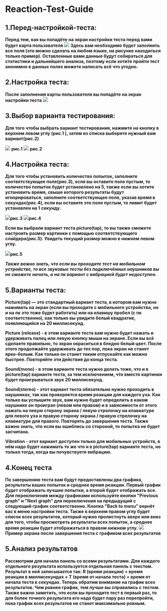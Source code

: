 # Reaction-Test-Guide
## 1.Перед-настройкой-теста: 
**Перед тем, как вы попадёте на экран настройки теста перед вами будет карта пользователя**
<img src = "RGScreenshots/guide%20screen.png">
**Здесь вам необходимо будет заполнить все поля (это можно сделать на любом языке, на рисунке находиться только пример). Оставленные вами данные будут собираться для статистики и дальнейшего анализа, поэтому если хотите пройти тест анонимно в данных полях можете написать всё что угодно.**

## 2.Настройка теста:
**После заполнения карты пользователя вы попадёте на экран настройки теста**
<img src = "RGScreenshots/guide%20screen%200.png">

## 3.Выбор варианта тестирования:
**Для того чтобы выбрать вариант тестирования, нажмите на кнопку в верхнем левом углу (рис.1 ), затем из списка выберите нужный вам вариант(рис.2)**

<img src = "RGScreenshots/guide%20screen%201.png"> **рис.1**
<img src = "RGScreenshots/guide%20screen%202.png"> **рис.2**

 ## 4.Настройка теста:
**Для того чтобы установить количество попыток, заполните соответствующее поле(рис.3), если вы оставите поле пустым, то количество попыток будет установлено на 5, также если вы хотите установить время, свыше которого результаты будут игнорироваться, заполните соответствующее поле, указав время в секундах(рис.4), если вы оставите это поле пустым, то лимит будет установлен на 1 секунду.**

<img src = "RGScreenshots/guide%20screen%203.png">**рис.3**
<img src = "RGScreenshots/guide%20screen%204.png">**рис.4**

**Если вы выбрали вариант теста picture(tap), то вы также сможете настроить размер картинки с помощью соответствующего слайдера(рис.5). Увидеть текущий размер можно в нижнем левом углу.**

<img src = "RGScreenshots/guide%20screen%203.png">**рис.5**

***Также важно знать, что если вы проходите тест на мобильном устройстве, то все звуковые тесты без подключённых наушников вы не сможете начать, а на пк вариант с вибрацией будет недоступен.***

## 5.Варианты теста:
**Picture(tap) — это стандартный вариант теста, в котором вам нужно нажимать на экран (если вы проходите с мобильного устройства, но и на пк это тоже будет работать) или на клавишу пробел (с пк соответственно), как только вы увидите белый квадратик, появляющийся на 20 миллисекунд.**

**Picture (release) - в этом варианте теста вам нужно будет нажать и удерживать палец или левую кнопку мыши на экране. Если вы всё сделаете правильно, то экран окраситься в бледно белый цвет. После этого продолжайте удерживать до тех пор, пока экран не станет ярко-белым. Как только он станет таким отпускайте как можно быстрее. Повторяйте эти действия до конца теста.**

**Sound(mono) - в этом варианте теста нужно делать тоже, что и в picture(tap) варианте теста, за тем исключением, что вместо картинки будет проигрываться звук 20 миллисекунд.**  

**Sound(stereo) - этот вариант теста обязательно нужно проходить в наушниках, так как проверяется время реакции для каждого уха. Как только вы услышите звук, вам нужно будет определить в каком наушнике он проиграл (левом или правом) и в зависимости от этого нажать на левую сторону экрана / левую стрелочку на клавиатуре для левого уха и правую сторону экрана / правую стрелочку на клавиатуре для правого. Повторять до завершения теста. Также важно знать, что если вы ошиблись со стороной, то попытка не будет засчитана.** 

**Vibration - этот вариант доступен только для мобильных устройств, в нём надо будет нажимать то же что и в picture(tap) варианте теста, но только тогда, когда вы почувствуете вибрацию.**  

## 4.Конец теста
**По завершению теста вам будут предоставлены два графика, результаты ваших попыток и среднее время реакции. Первый график будет отображать лучшие попытки, а второй будет отображать все.  Для переключения между графиками используйте кнопки "Previous graph" и "Next graph" для переключения на предыдущий с следующий график соответственно. Кнопка "Back to menu" вернёт вас в меню настройки теста.  Также в верхнем правом углу будет список всех результатов, который нужно пролистнуть вверх или вниз для того, чтобы просмотреть результаты всех попыток, а среднее время реакции будет отображаться в правом нижнем углу.**
<img src = "RGScreenshots/guide%20screen%206.png"> **Пример экрана после завершения теста с графиком всех результатов**

## 5.Анализ результатов
**Рассмотрим для начала панель со всеми результатами. Для каждого отдельного результата используется отдельная панель с текстом. Результат в ней записывается так: R (время реакции) + время реакции в миллисекундах + T (время от начала теста) + время от начала теста в секундах. Теперь обратим внимание на график всех результатов. Чем ровнее график, тем лучше вы справились с тестом. Также важно заметить, что если вы проходите тест в первый раз, то для более точного результата его надо будет пару раз перепройти, пока график всех результатов не станет максимально ровным.**
